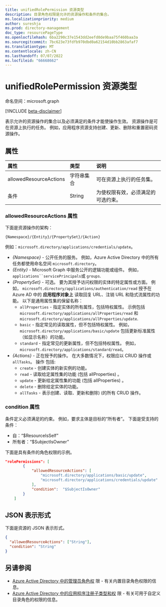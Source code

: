 ```yaml
---
title: unifiedRolePermission 资源类型
description: 目录角色权限是允许的资源操作和条件的集合。
ms.localizationpriority: medium
author: sureshja
ms.prod: directory-management
doc_type: resourcePageType
ms.openlocfilehash: 6ba2290c37e1543dd2eefd0de9baa75f460baa3a
ms.sourcegitcommit: 7bc623e73fdfb970dbd0a62154d10bb2863afaf7
ms.translationtype: MT
ms.contentlocale: zh-CN
ms.lasthandoff: 07/07/2022
ms.locfileid: "66668662"
---
```

# <a name="unifiedrolepermission-resource-type"></a>unifiedRolePermission 资源类型

命名空间：microsoft.graph

[!INCLUDE [beta-disclaimer](../../includes/beta-disclaimer.md)]

表示允许的资源操作的集合以及必须满足的条件才能使操作生效。 资源操作是可在资源上执行的任务。 例如，应用程序资源支持创建、更新、删除和重置密码资源操作。

## <a name="properties"></a>属性

| 属性     | 类型        | 说明 |
|:-------------|:------------|:------------|
|allowedResourceActions|字符串集合| 可在资源上执行的任务集。 |
|条件|String| 为使权限有效，必须满足的可选约束。 |

### <a name="allowedresourceactions-property"></a>allowedResourceActions 属性

下面是资源操作的架构： 

```
{Namespace}/{Entity}/{PropertySet}/{Action}  
```
例如：`microsoft.directory/applications/credentials/update`。  

- *{Namespace}* - 公开任务的服务。 例如，Azure Active Directory 中的所有任务都使用命名空间 `microsoft.directory`。  
- *{Entity}* - Microsoft Graph 中服务公开的逻辑功能或组件。 例如，`applications``servicePrincipals`或 `groups`.
- *{PropertySet}* - 可选。 要为其授予访问权限的实体的特定属性或方面。 例如， `microsoft.directory/applications/authentication/read` 授予在 Azure AD 中的 **应用程序对象上** 读取回复 URL、注销 URL 和隐式流属性的功能。 以下是通用属性集的保留名称：  
  - `allProperties` - 指定实体的所有属性，包括特权属性。 示例包括 `microsoft.directory/applications/allProperties/read` 和 `microsoft.directory/applications/allProperties/update`.
  - `basic` - 指定常见的读取属性，但不包括特权属性。 例如， `microsoft.directory/applications/basic/update` 包括更新标准属性（如显示名称）的功能。
  - `standard` - 指定常见的更新属性，但不包括特权属性。 例如，`microsoft.directory/applications/standard/read`。
- *{Actions}* - 正在授予的操作。 在大多数情况下，权限应以 CRUD 操作或 `allTasks`。 操作 包括:
  - `create` - 创建实体的新实例的功能。
  - `read` - 读取给定属性集的功能 (包括 allProperties) 。
  - `update` - 更新给定属性集的功能 (包括 allProperties) 。
  - `delete` - 删除给定实体的功能。
  - `allTasks` - 表示创建、读取、更新和删除)  (的所有 CRUD 操作。 

### <a name="condition-property"></a>condition 属性
条件定义必须满足的约束。 例如，要求主体是目标的“所有者”。 下面是受支持的条件：

- 自：“$ResourceIsSelf”
- 所有者：“$SubjectIsOwner”

下面是具有条件的角色权限的示例。

```json
"rolePermissions": [
        {
            "allowedResourceActions": [
                "microsoft.directory/applications/basic/update",
                "microsoft.directory/applications/credentials/update"
            ],
            "condition":  "$SubjectIsOwner"
        }
    ]

```

## <a name="json-representation"></a>JSON 表示形式

下面是资源的 JSON 表示形式。

<!-- {
  "blockType": "resource",
  "optionalProperties": [

  ],
  "@odata.type": "microsoft.graph.unifiedRolePermission",
  "baseType": null
}-->

```json
{
  "allowedResourceActions": ["String"],
  "condition": "String"
}
```
## <a name="see-also"></a>另请参阅

- [Azure Active Directory 中的管理员角色权](/azure/active-directory/users-groups-roles/directory-assign-admin-roles) 限 - 有关内置目录角色权限的信息。
- [Azure Active Directory 中的应用程序注册子类型和权](/azure/active-directory/users-groups-roles/roles-custom-available-permissions) 限 - 有关可用于自定义目录角色的权限的信息。 

<!-- uuid: 16cd6b66-4b1a-43a1-adaf-3a886856ed98
2019-02-04 14:57:30 UTC -->
<!-- {
  "type": "#page.annotation",
  "description": "unifiedRolePermission resource",
  "keywords": "",
  "section": "documentation",
  "tocPath": ""
}-->
